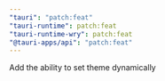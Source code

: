 ```yaml
---
"tauri": "patch:feat"
"tauri-runtime": patch:feat
"tauri-runtime-wry": patch:feat
"@tauri-apps/api": "patch:feat"
---
```


Add the ability to set theme dynamically
